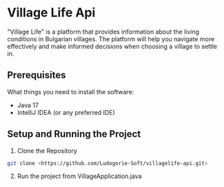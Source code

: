 # Village Life Api

"Village Life" is a platform that provides information about the living conditions in Bulgarian villages. The platform will help you navigate more effectively and make informed decisions when choosing a village to settle in.

## Prerequisites

What things you need to install the software:

- Java 17
- IntelliJ IDEA (or any preferred IDE)

## Setup and Running the Project

1. Clone the Repository

```bash
git clone <https://github.com/Ludogorie-Soft/villagelife-api.git>
```
2. Run the project from VillageApplication.java